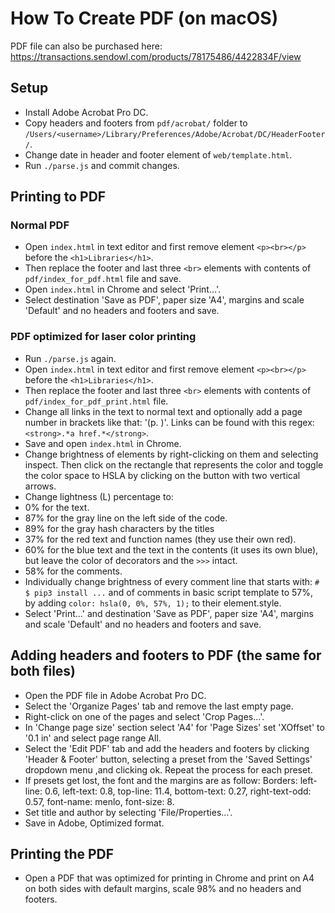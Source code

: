How To Create PDF (on macOS)
============================
PDF file can also be purchased here: https://transactions.sendowl.com/products/78175486/4422834F/view

Setup
-----
* Install Adobe Acrobat Pro DC.
* Copy headers and footers from `pdf/acrobat/` folder to `/Users/<username>/Library/Preferences/Adobe/Acrobat/DC/HeaderFooter/`.
* Change date in header and footer element of `web/template.html`.
* Run `./parse.js` and commit changes.

Printing to PDF
---------------
### Normal PDF
* Open `index.html` in text editor and first remove element `<p><br></p>` before the `<h1>Libraries</h1>`.
* Then replace the footer and last three `<br>` elements with contents of `pdf/index_for_pdf.html` file and save.
* Open `index.html` in Chrome and select 'Print...'.
* Select destination 'Save as PDF', paper size 'A4', margins and scale 'Default' and no headers and footers and save.

### PDF optimized for laser color printing
* Run `./parse.js` again.
* Open `index.html` in text editor and first remove element `<p><br></p>` before the `<h1>Libraries</h1>`.
* Then replace the footer and last three `<br>` elements with contents of `pdf/index_for_pdf_print.html` file.
* Change all links in the text to normal text and optionally add a page number in brackets like that: '(p. <num>)'. Links can be found with this regex: `<strong>.*a href.*</strong>`.
* Save and open `index.html` in Chrome.
* Change brightness of elements by right-clicking on them and selecting inspect. Then click on the rectangle that represents the color and toggle the color space to HSLA by clicking on the button with two vertical arrows.
* Change lightness (L) percentage to:
* 0% for the text.
* 87% for the gray line on the left side of the code.
* 89% for the gray hash characters by the titles
* 37% for the red text and function names (they use their own red).
* 60% for the blue text and the text in the contents (it uses its own blue), but leave the color of decorators and the `>>>` intact.
* 58% for the comments.
* Individually change brightness of every comment line that starts with: `# $ pip3 install
 ...` and of comments in basic script template to 57%, by adding `color: hsla(0, 0%, 57%, 1);` to their element.style.
* Select 'Print...' and destination 'Save as PDF', paper size 'A4', margins and scale 'Default' and no headers and footers and save.

Adding headers and footers to PDF (the same for both files)
-----------------------------------------------------------
* Open the PDF file in Adobe Acrobat Pro DC.
* Select the 'Organize Pages' tab and remove the last empty page.
* Right-click on one of the pages and select 'Crop Pages...'.
* In 'Change page size' section select 'A4' for 'Page Sizes' set 'XOffset' to  '0.1 in' and select page range All.
* Select the 'Edit PDF' tab and add the headers and footers by clicking 'Header & Footer' button, selecting a preset from the 'Saved Settings' dropdown menu ,and clicking ok. Repeat the process for each preset.
* If presets get lost, the font and the margins are as follow: Borders: left-line: 0.6, left-text: 0.8, top-line: 11.4, bottom-text: 0.27, right-text-odd: 0.57, font-name: menlo, font-size: 8.
* Set title and author by selecting 'File/Properties...'.
* Save in Adobe, Optimized format.

Printing the PDF
----------------
* Open a PDF that was optimized for printing in Chrome and print on A4 on both sides with default margins, scale 98% and no headers and footers.




